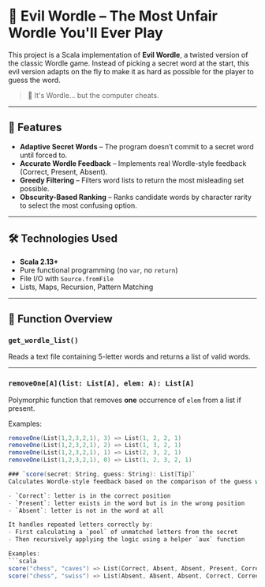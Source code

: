 # 🧠 Evil Wordle – The Most Unfair Wordle You'll Ever Play

This project is a Scala implementation of **Evil Wordle**, a twisted version of the classic Wordle game. Instead of picking a secret word at the start, this evil version adapts on the fly to make it as hard as possible for the player to guess the word.

> 🧨 It's Wordle... but the computer cheats.

---

## 🎯 Features

- **Adaptive Secret Words** – The program doesn’t commit to a secret word until forced to.
- **Accurate Wordle Feedback** – Implements real Wordle-style feedback (Correct, Present, Absent).
- **Greedy Filtering** – Filters word lists to return the most misleading set possible.
- **Obscurity-Based Ranking** – Ranks candidate words by character rarity to select the most confusing option.

---

## 🛠️ Technologies Used

- **Scala 2.13+**
- Pure functional programming (no `var`, no `return`)
- File I/O with `Source.fromFile`
- Lists, Maps, Recursion, Pattern Matching

---

## 📂 Function Overview

### `get_wordle_list()`
Reads a text file containing 5-letter words and returns a list of valid words.

---

### `removeOne[A](list: List[A], elem: A): List[A]`
Polymorphic function that removes **one** occurrence of `elem` from a list if present.

Examples:
```scala
removeOne(List(1,2,3,2,1), 3) => List(1, 2, 2, 1)
removeOne(List(1,2,3,2,1), 2) => List(1, 3, 2, 1)
removeOne(List(1,2,3,2,1), 1) => List(2, 3, 2, 1)
removeOne(List(1,2,3,2,1), 0) => List(1, 2, 3, 2, 1)

### `score(secret: String, guess: String): List[Tip]`
Calculates Wordle-style feedback based on the comparison of the guess with the secret word. The output is a list of `Tip` values representing:

- `Correct`: letter is in the correct position
- `Present`: letter exists in the word but is in the wrong position
- `Absent`: letter is not in the word at all

It handles repeated letters correctly by:
- First calculating a `pool` of unmatched letters from the secret
- Then recursively applying the logic using a helper `aux` function

Examples:
```scala
score("chess", "caves") => List(Correct, Absent, Absent, Present, Correct)
score("chess", "swiss") => List(Absent, Absent, Absent, Correct, Correct)


